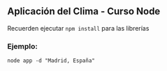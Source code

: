 ## Aplicación del Clima - Curso Node


Recuerden ejecutar ```npm install``` para las librerías


### Ejemplo:
```
node app -d "Madrid, España"
```